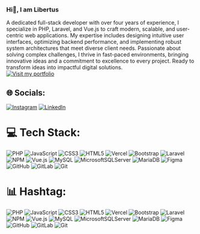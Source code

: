 ### Hi👋, I am Libertus
A dedicated full-stack developer with over four years of experience, I specialize in PHP, Laravel, and Vue.js to craft modern, scalable, and user-centric web applications. My expertise includes designing intuitive user interfaces, optimizing backend performance, and implementing robust system architectures that meet diverse client needs. Passionate about solving complex challenges, I thrive in fast-paced environments, bringing innovative ideas and a commitment to excellence to every project. Ready to transform ideas into impactful digital solutions. <br>
[![Visit my portfolio](https://img.shields.io/badge/libertus.com-%230077B5.svg?logo=)](https://libertus.nusasimalaingesurfcamp.com/)


## 🌐 Socials:
[![Instagram](https://img.shields.io/badge/Instagram-%23E4405F.svg?logo=Instagram&logoColor=white)](https://instagram.com/libertus_tech_space/) [![LinkedIn](https://img.shields.io/badge/LinkedIn-%230077B5.svg?logo=linkedin&logoColor=white)](https://linkedin.com/in/libertus/) 

# 💻 Tech Stack:
![PHP](https://img.shields.io/badge/php-%23777BB4.svg?style=for-the-badge&logo=php&logoColor=white) ![JavaScript](https://img.shields.io/badge/javascript-%23323330.svg?style=for-the-badge&logo=javascript&logoColor=%23F7DF1E) ![CSS3](https://img.shields.io/badge/css3-%231572B6.svg?style=for-the-badge&logo=css3&logoColor=white) ![HTML5](https://img.shields.io/badge/html5-%23E34F26.svg?style=for-the-badge&logo=html5&logoColor=white) ![Vercel](https://img.shields.io/badge/vercel-%23000000.svg?style=for-the-badge&logo=vercel&logoColor=white) ![Bootstrap](https://img.shields.io/badge/bootstrap-%238511FA.svg?style=for-the-badge&logo=bootstrap&logoColor=white) ![Laravel](https://img.shields.io/badge/laravel-%23FF2D20.svg?style=for-the-badge&logo=laravel&logoColor=white) ![NPM](https://img.shields.io/badge/NPM-%23CB3837.svg?style=for-the-badge&logo=npm&logoColor=white) ![Vue.js](https://img.shields.io/badge/vue.js-%2335495e.svg?style=for-the-badge&logo=vuedotjs&logoColor=%234FC08D) ![MySQL](https://img.shields.io/badge/mysql-4479A1.svg?style=for-the-badge&logo=mysql&logoColor=white) ![MicrosoftSQLServer](https://img.shields.io/badge/Microsoft%20SQL%20Server-CC2927?style=for-the-badge&logo=microsoft%20sql%20server&logoColor=white) ![MariaDB](https://img.shields.io/badge/MariaDB-003545?style=for-the-badge&logo=mariadb&logoColor=white) ![Figma](https://img.shields.io/badge/figma-%23F24E1E.svg?style=for-the-badge&logo=figma&logoColor=white) ![GitHub](https://img.shields.io/badge/github-%23121011.svg?style=for-the-badge&logo=github&logoColor=white) ![GitLab](https://img.shields.io/badge/gitlab-%23181717.svg?style=for-the-badge&logo=gitlab&logoColor=white) ![Git](https://img.shields.io/badge/git-%23F05033.svg?style=for-the-badge&logo=git&logoColor=white)

# 📊 Hashtag:
![PHP](https://img.shields.io/badge/%23php-%23777BB4.svg?style=for-the-badge=php&logoColor=white) ![JavaScript](https://img.shields.io/badge/%23javascript-%23323330.svg?style=for-the-badge=javascript&logoColor=%23F7DF1E) ![CSS3](https://img.shields.io/badge/%23css3-%231572B6.svg?style=for-the-badge=css3&logoColor=white) ![HTML5](https://img.shields.io/badge/%23html5-%23E34F26.svg?style=for-the-badge=html5&logoColor=white) ![Vercel](https://img.shields.io/badge/%23vercel-%23000000.svg?style=for-the-badge=vercel&logoColor=white) ![Bootstrap](https://img.shields.io/badge/%23bootstrap-%238511FA.svg?style=for-the-badge=bootstrap&logoColor=white) ![Laravel](https://img.shields.io/badge/%23laravel-%23FF2D20.svg?style=for-the-badge=laravel&logoColor=white) ![NPM](https://img.shields.io/badge/%23NPM-%23CB3837.svg?style=for-the-badge=npm&logoColor=white) ![Vue.js](https://img.shields.io/badge/%23vue.js-%2335495e.svg?style=for-the-badge=vuedotjs&logoColor=%234FC08D) ![MySQL](https://img.shields.io/badge/%23mysql-4479A1.svg?style=for-the-badge=mysql&logoColor=white) ![MicrosoftSQLServer](https://img.shields.io/badge/%23Microsoft%20SQL%20Server-CC2927?style=for-the-badge=microsoft%20sql%20server&logoColor=white) ![MariaDB](https://img.shields.io/badge/%23MariaDB-003545?style=for-the-badge=mariadb&logoColor=white) ![Figma](https://img.shields.io/badge/%23figma-%23F24E1E.svg?style=for-the-badge=figma&logoColor=white) ![GitHub](https://img.shields.io/badge/%23github-%23121011.svg?style=for-the-badge=github&logoColor=white) ![GitLab](https://img.shields.io/badge/%23gitlab-%23181717.svg?style=for-the-badge=gitlab&logoColor=white) ![Git](https://img.shields.io/badge/%23git-%23F05033.svg?style=for-the-badge=git&logoColor=white)

<!-- Proudly created with GPRM ( https://gprm.itsvg.in ) -->
